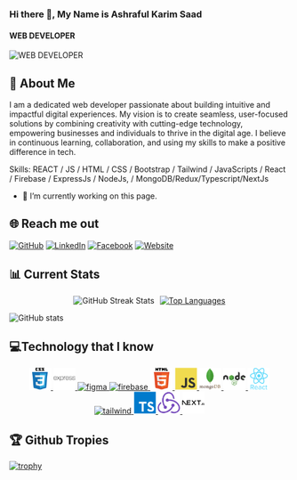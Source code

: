 ### Hi there 👋, My Name is Ashraful Karim Saad
#### WEB DEVELOPER
![WEB DEVELOPER](https://i.ibb.co.com/GPQjTPh/Yellow-and-Blue-Modern-Elegant-Marketing-Expert-Linked-In-Article-Cover-Image.png)

 ## 💫 About Me

I am a dedicated web developer passionate about building intuitive and impactful digital experiences. My vision is to create seamless, user-focused solutions by combining creativity with cutting-edge technology, empowering businesses and individuals to thrive in the digital age. I believe in continuous learning, collaboration, and using my skills to make a positive difference in tech.

Skills: REACT / JS / HTML / CSS / Bootstrap / Tailwind / JavaScripts /  React / Firebase / ExpressJs / NodeJs, / MongoDB/Redux/Typescript/NextJs

- 🔭 I’m currently working on this page. 


###
## 🌐 Reach me out 
[![GitHub](https://img.shields.io/badge/GitHub-000?logo=github&logoColor=white&style=for-the-badge)](https://github.com/Akahad1)
[![LinkedIn](https://img.shields.io/badge/LinkedIn-0077B5?logo=linkedin&logoColor=white&style=for-the-badge)](https://www.linkedin.com/in/ashraful-karim-saad/)
[![Facebook](https://img.shields.io/badge/Facebook-1877F2?logo=facebook&logoColor=white&style=for-the-badge)](https://www.facebook.com/ak.sahad.5)
[![Website](https://img.shields.io/badge/Portfolio-000?logo=icloud&logoColor=white&style=for-the-badge)](https://genuine-bavarois-cc1e32.netlify.app)

## 📊 Current Stats
<div style="display: flex; justify-content: center; align-items: center;">
  <img src="https://streak-stats.demolab.com/?user=Akahad1" alt="GitHub Streak Stats" style="margin-right: 10px;">
  <a href="https://github.com/anuraghazra/github-readme-stats">
    <img src="https://github-readme-stats.vercel.app/api/top-langs/?username=Akahad1" alt="Top Languages" width="241">
</a>
</div>


![GitHub stats](https://github-readme-stats.vercel.app/api?username=Akahad1&show_icons=true)

## 💻Technology that I know

<p align="center">
  <a href="https://www.w3schools.com/css/" target="_blank" rel="noreferrer">
    <img src="https://raw.githubusercontent.com/devicons/devicon/master/icons/css3/css3-original-wordmark.svg" alt="css3" width="40" height="40"/>
  </a> 
  <a href="https://expressjs.com" target="_blank" rel="noreferrer">
    <img src="https://raw.githubusercontent.com/devicons/devicon/master/icons/express/express-original-wordmark.svg" alt="express" width="40" height="40"/>
  </a> 
  <a href="https://www.figma.com/" target="_blank" rel="noreferrer">
    <img src="https://www.vectorlogo.zone/logos/figma/figma-icon.svg" alt="figma" width="40" height="40"/>
  </a> 
  <a href="https://firebase.google.com/" target="_blank" rel="noreferrer">
    <img src="https://www.vectorlogo.zone/logos/firebase/firebase-icon.svg" alt="firebase" width="40" height="40"/>
  </a> 
  <a href="https://www.w3.org/html/" target="_blank" rel="noreferrer">
    <img src="https://raw.githubusercontent.com/devicons/devicon/master/icons/html5/html5-original-wordmark.svg" alt="html5" width="40" height="40"/>
  </a> 
  <a href="https://developer.mozilla.org/en-US/docs/Web/JavaScript" target="_blank" rel="noreferrer">
    <img src="https://raw.githubusercontent.com/devicons/devicon/master/icons/javascript/javascript-original.svg" alt="javascript" width="40" height="40"/>
  </a> 
  <a href="https://www.mongodb.com/" target="_blank" rel="noreferrer">
    <img src="https://raw.githubusercontent.com/devicons/devicon/master/icons/mongodb/mongodb-original-wordmark.svg" alt="mongodb" width="40" height="40"/>
  </a> 
  <a href="https://nodejs.org" target="_blank" rel="noreferrer">
    <img src="https://raw.githubusercontent.com/devicons/devicon/master/icons/nodejs/nodejs-original-wordmark.svg" alt="nodejs" width="40" height="40"/>
  </a> 
  <a href="https://reactjs.org/" target="_blank" rel="noreferrer">
    <img src="https://raw.githubusercontent.com/devicons/devicon/master/icons/react/react-original-wordmark.svg" alt="react" width="40" height="40"/>
  </a> 
  <a href="https://tailwindcss.com/" target="_blank" rel="noreferrer">
    <img src="https://www.vectorlogo.zone/logos/tailwindcss/tailwindcss-icon.svg" alt="tailwind" width="40" height="40"/>
  </a>
  <a href="https://www.typescriptlang.org/" target="_blank" rel="noreferrer">
    <img src="https://raw.githubusercontent.com/devicons/devicon/master/icons/typescript/typescript-original.svg" alt="typescript" width="40" height="40"/>
  </a>
  <a href="https://redux.js.org/" target="_blank" rel="noreferrer">
    <img src="https://raw.githubusercontent.com/devicons/devicon/master/icons/redux/redux-original.svg" alt="redux" width="40" height="40"/>
  </a>
  <a href="https://nextjs.org/" target="_blank" rel="noreferrer">
    <img src="https://raw.githubusercontent.com/devicons/devicon/master/icons/nextjs/nextjs-original-wordmark.svg" alt="nextjs" width="40" height="40"/>
  </a>
</p>


## 🏆 Github Tropies
[![trophy](https://github-profile-trophy.vercel.app/?username=Akahad1)](https://github.com/ryo-ma/github-profile-trophy)

